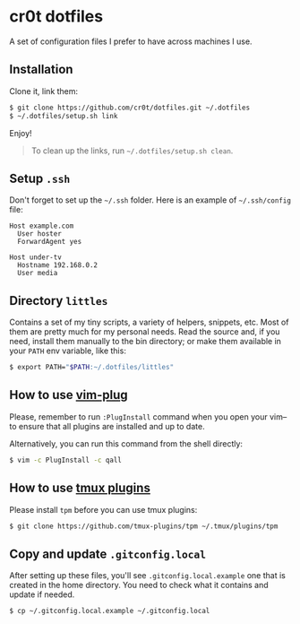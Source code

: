 # cr0t dotfiles

A set of configuration files I prefer to have across machines I use.

## Installation

Clone it, link them:

```bash
$ git clone https://github.com/cr0t/dotfiles.git ~/.dotfiles
$ ~/.dotfiles/setup.sh link
```

Enjoy!

> To clean up the links, run `~/.dotfiles/setup.sh clean`.

## Setup `.ssh`

Don't forget to set up the `~/.ssh` folder. Here is an example of `~/.ssh/config` file:

```
Host example.com
  User hoster
  ForwardAgent yes

Host under-tv
  Hostname 192.168.0.2
  User media
```

## Directory `littles`

Contains a set of my tiny scripts, a variety of helpers, snippets, etc. Most of
them are pretty much for my personal needs. Read the source and, if you need,
install them manually to the bin directory; or make them available in your
`PATH` env variable, like this:

```bash
$ export PATH="$PATH:~/.dotfiles/littles"
```

## How to use [vim-plug](https://github.com/junegunn/vim-plug)

Please, remember to run `:PlugInstall` command when you open your vim–to ensure
that all plugins are installed and up to date.

Alternatively, you can run this command from the shell directly:

```bash
$ vim -c PlugInstall -c qall
```

## How to use [tmux plugins](https://github.com/tmux-plugins)

Please install `tpm` before you can use tmux plugins:

```bash
$ git clone https://github.com/tmux-plugins/tpm ~/.tmux/plugins/tpm
```

## Copy and update `.gitconfig.local`

After setting up these files, you'll see `.gitconfig.local.example` one that is
created in the home directory. You need to check what it contains and update if
needed.

```bash
$ cp ~/.gitconfig.local.example ~/.gitconfig.local
```
